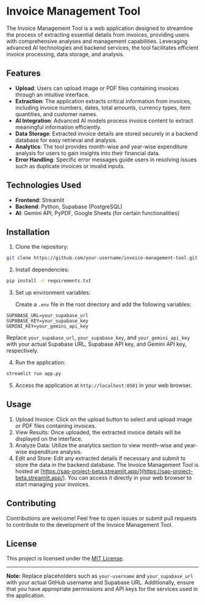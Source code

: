 # Invoice Management Tool

The Invoice Management Tool is a web application designed to streamline the process of extracting essential details from invoices, providing users with comprehensive analyses and management capabilities. Leveraging advanced AI technologies and backend services, the tool facilitates efficient invoice processing, data storage, and analysis.

## Features

- **Upload**: Users can upload image or PDF files containing invoices through an intuitive interface.
- **Extraction**: The application extracts critical information from invoices, including invoice numbers, dates, total amounts, currency types, item quantities, and customer names.
- **AI Integration**: Advanced AI models process invoice content to extract meaningful information efficiently.
- **Data Storage**: Extracted invoice details are stored securely in a backend database for easy retrieval and analysis.
- **Analytics**: The tool provides month-wise and year-wise expenditure analysis for users to gain insights into their financial data.
- **Error Handling**: Specific error messages guide users in resolving issues such as duplicate invoices or invalid inputs.

## Technologies Used

- **Frontend**: Streamlit
- **Backend**: Python, Supabase (PostgreSQL)
- **AI**: Gemini API, PyPDF, Google Sheets (for certain functionalities)

## Installation

1. Clone the repository:

```bash
git clone https://github.com/your-username/invoice-management-tool.git
```

2. Install dependencies:

```bash
pip install -r requirements.txt
```

3. Set up environment variables:
   
   Create a `.env` file in the root directory and add the following variables:

```plaintext
SUPABASE_URL=your_supabase_url
SUPABASE_KEY=your_supabase_key
GEMINI_KEY=your_gemini_api_key
```

Replace `your_supabase_url`, `your_supabase_key`, and `your_gemini_api_key` with your actual Supabase URL, Supabase API key, and Gemini API key, respectively.

4. Run the application:

```bash
streamlit run app.py
```

5. Access the application at `http://localhost:8501` in your web browser.

## Usage

1. Upload Invoice: Click on the upload button to select and upload image or PDF files containing invoices.
2. View Results: Once uploaded, the extracted invoice details will be displayed on the interface.
3. Analyze Data: Utilize the analytics section to view month-wise and year-wise expenditure analysis.
4. Edit and Store: Edit any extracted details if necessary and submit to store the data in the backend database.
The Invoice Management Tool is hosted at [https://sap-project-beta.streamlit.app/](https://sap-project-beta.streamlit.app/). You can access it directly in your web browser to start managing your invoices.

## Contributing

Contributions are welcome! Feel free to open issues or submit pull requests to contribute to the development of the Invoice Management Tool.

## License

This project is licensed under the [MIT License](LICENSE).

---

**Note:** Replace placeholders such as `your-username` and `your_supabase_url` with your actual GitHub username and Supabase URL. Additionally, ensure that you have appropriate permissions and API keys for the services used in the application.
